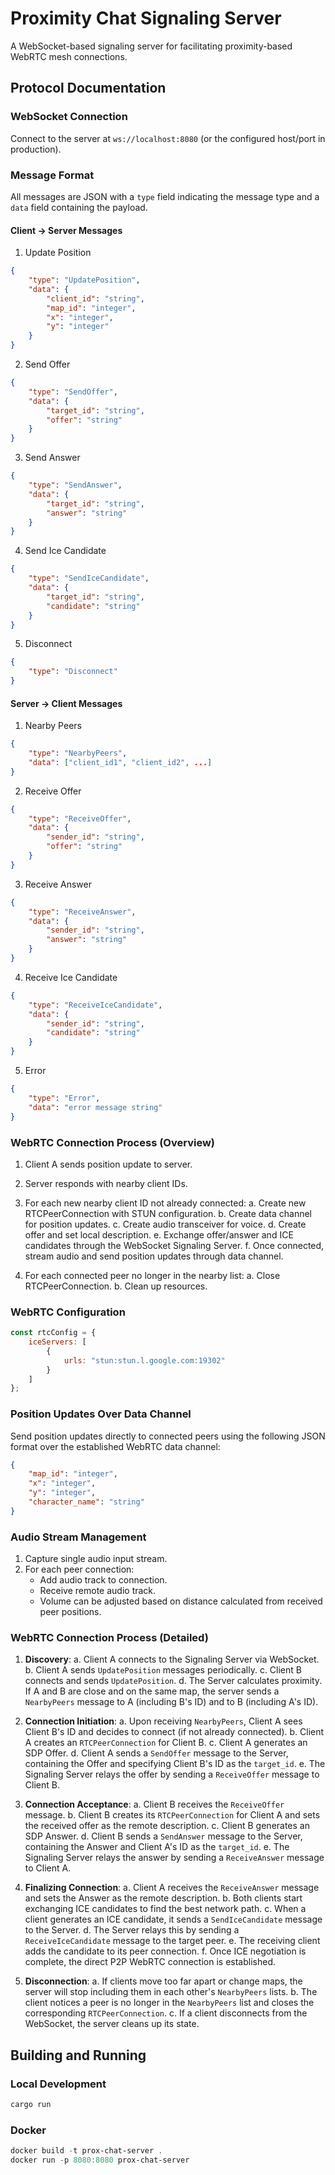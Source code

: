 # Proximity Chat Signaling Server

A WebSocket-based signaling server for facilitating proximity-based WebRTC mesh connections.

## Protocol Documentation

### WebSocket Connection

Connect to the server at `ws://localhost:8080` (or the configured host/port in production).

### Message Format

All messages are JSON with a `type` field indicating the message type and a `data` field containing the payload.

#### Client -> Server Messages

1. Update Position
```json
{
    "type": "UpdatePosition",
    "data": {
        "client_id": "string",
        "map_id": "integer",
        "x": "integer",
        "y": "integer"
    }
}
```

2. Send Offer
```json
{
    "type": "SendOffer",
    "data": {
        "target_id": "string",
        "offer": "string"
    }
}
```

3. Send Answer
```json
{
    "type": "SendAnswer",
    "data": {
        "target_id": "string",
        "answer": "string"
    }
}
```

4. Send Ice Candidate
```json
{
    "type": "SendIceCandidate",
    "data": {
        "target_id": "string",
        "candidate": "string"
    }
}
```

5. Disconnect
```json
{
    "type": "Disconnect"
}
```

#### Server -> Client Messages

1. Nearby Peers
```json
{
    "type": "NearbyPeers",
    "data": ["client_id1", "client_id2", ...]
}
```

2. Receive Offer
```json
{
    "type": "ReceiveOffer",
    "data": {
        "sender_id": "string",
        "offer": "string"
    }
}
```

3. Receive Answer
```json
{
    "type": "ReceiveAnswer",
    "data": {
        "sender_id": "string",
        "answer": "string"
    }
}
```

4. Receive Ice Candidate
```json
{
    "type": "ReceiveIceCandidate",
    "data": {
        "sender_id": "string",
        "candidate": "string"
    }
}
```

5. Error
```json
{
    "type": "Error",
    "data": "error message string"
}
```

### WebRTC Connection Process (Overview)

1. Client A sends position update to server.
2. Server responds with nearby client IDs.
3. For each new nearby client ID not already connected:
   a. Create new RTCPeerConnection with STUN configuration.
   b. Create data channel for position updates.
   c. Create audio transceiver for voice.
   d. Create offer and set local description.
   e. Exchange offer/answer and ICE candidates through the WebSocket Signaling Server.
   f. Once connected, stream audio and send position updates through data channel.

4. For each connected peer no longer in the nearby list:
   a. Close RTCPeerConnection.
   b. Clean up resources.

### WebRTC Configuration

```javascript
const rtcConfig = {
    iceServers: [
        {
            urls: "stun:stun.l.google.com:19302"
        }
    ]
};
```

### Position Updates Over Data Channel

Send position updates directly to connected peers using the following JSON format over the established WebRTC data channel:
```json
{
    "map_id": "integer",
    "x": "integer",
    "y": "integer",
    "character_name": "string"
}
```

### Audio Stream Management

1. Capture single audio input stream.
2. For each peer connection:
   - Add audio track to connection.
   - Receive remote audio track.
   - Volume can be adjusted based on distance calculated from received peer positions.

### WebRTC Connection Process (Detailed)

1. **Discovery**:
   a. Client A connects to the Signaling Server via WebSocket.
   b. Client A sends `UpdatePosition` messages periodically.
   c. Client B connects and sends `UpdatePosition`.
   d. The Server calculates proximity. If A and B are close and on the same map, the server sends a `NearbyPeers` message to A (including B's ID) and to B (including A's ID).

2. **Connection Initiation**:
   a. Upon receiving `NearbyPeers`, Client A sees Client B's ID and decides to connect (if not already connected).
   b. Client A creates an `RTCPeerConnection` for Client B.
   c. Client A generates an SDP Offer.
   d. Client A sends a `SendOffer` message to the Server, containing the Offer and specifying Client B's ID as the `target_id`.
   e. The Signaling Server relays the offer by sending a `ReceiveOffer` message to Client B.

3. **Connection Acceptance**:
   a. Client B receives the `ReceiveOffer` message.
   b. Client B creates its `RTCPeerConnection` for Client A and sets the received offer as the remote description.
   c. Client B generates an SDP Answer.
   d. Client B sends a `SendAnswer` message to the Server, containing the Answer and Client A's ID as the `target_id`.
   e. The Signaling Server relays the answer by sending a `ReceiveAnswer` message to Client A.

4. **Finalizing Connection**:
   a. Client A receives the `ReceiveAnswer` message and sets the Answer as the remote description.
   b. Both clients start exchanging ICE candidates to find the best network path.
   c. When a client generates an ICE candidate, it sends a `SendIceCandidate` message to the Server.
   d. The Server relays this by sending a `ReceiveIceCandidate` message to the target peer.
   e. The receiving client adds the candidate to its peer connection.
   f. Once ICE negotiation is complete, the direct P2P WebRTC connection is established.

5. **Disconnection**:
   a. If clients move too far apart or change maps, the server will stop including them in each other's `NearbyPeers` lists.
   b. The client notices a peer is no longer in the `NearbyPeers` list and closes the corresponding `RTCPeerConnection`.
   c. If a client disconnects from the WebSocket, the server cleans up its state.

## Building and Running

### Local Development
```powershell
cargo run
```

### Docker
```powershell
docker build -t prox-chat-server .
docker run -p 8080:8080 prox-chat-server
``` 